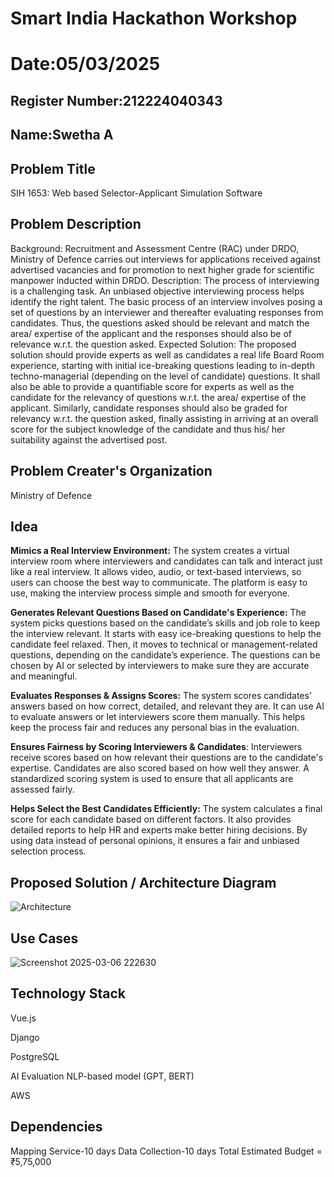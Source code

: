 # Smart India Hackathon Workshop
# Date:05/03/2025
## Register Number:212224040343
## Name:Swetha A
## Problem Title
SIH 1653: Web based Selector-Applicant Simulation Software
## Problem Description
Background: Recruitment and Assessment Centre (RAC) under DRDO, Ministry of Defence carries out interviews for applications received against advertised vacancies and for promotion to next higher grade for scientific manpower inducted within DRDO. Description: The process of interviewing is a challenging task. An unbiased objective interviewing process helps identify the right talent. The basic process of an interview involves posing a set of questions by an interviewer and thereafter evaluating responses from candidates. Thus, the questions asked should be relevant and match the area/ expertise of the applicant and the responses should also be of relevance w.r.t. the question asked. Expected Solution: The proposed solution should provide experts as well as candidates a real life Board Room experience, starting with initial ice-breaking questions leading to in-depth techno-managerial (depending on the level of candidate) questions. It shall also be able to provide a quantifiable score for experts as well as the candidate for the relevancy of questions w.r.t. the area/ expertise of the applicant. Similarly, candidate responses should also be graded for relevancy w.r.t. the question asked, finally assisting in arriving at an overall score for the subject knowledge of the candidate and thus his/ her suitability against the advertised post.

## Problem Creater's Organization
Ministry of Defence

## Idea
**Mimics a Real Interview Environment:** The system creates a virtual interview room where interviewers and candidates can talk and interact just like a real interview. It allows video, audio, or text-based interviews, so users can choose the best way to communicate. The platform is easy to use, making the interview process simple and smooth for everyone.

**Generates Relevant Questions Based on Candidate's Experience:** The system picks questions based on the candidate’s skills and job role to keep the interview relevant. It starts with easy ice-breaking questions to help the candidate feel relaxed. Then, it moves to technical or management-related questions, depending on the candidate’s experience. The questions can be chosen by AI or selected by interviewers to make sure they are accurate and meaningful.

**Evaluates Responses & Assigns Scores:** The system scores candidates' answers based on how correct, detailed, and relevant they are. It can use AI to evaluate answers or let interviewers score them manually. This helps keep the process fair and reduces any personal bias in the evaluation.

**Ensures Fairness by Scoring Interviewers & Candidates**: Interviewers receive scores based on how relevant their questions are to the candidate's expertise. Candidates are also scored based on how well they answer. A standardized scoring system is used to ensure that all applicants are assessed fairly.

**Helps Select the Best Candidates Efficiently:** The system calculates a final score for each candidate based on different factors. It also provides detailed reports to help HR and experts make better hiring decisions. By using data instead of personal opinions, it ensures a fair and unbiased selection process.


## Proposed Solution / Architecture Diagram
![Architecture](https://github.com/user-attachments/assets/b59ca17b-2a50-42ca-a483-834b2c6be990)



## Use Cases
![Screenshot 2025-03-06 222630](https://github.com/user-attachments/assets/ac25b519-f288-4ea9-8646-084cd2653cb2)


## Technology Stack
 Vue.js
 
 Django 
 
 PostgreSQL 
 
 AI Evaluation	NLP-based model (GPT, BERT)
 
 AWS


## Dependencies
Mapping Service-10 days
Data Collection-10 days
Total Estimated Budget = ₹5,75,000
